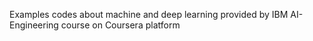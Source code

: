Examples codes about machine and deep learning provided by IBM AI-Engineering course on Coursera platform
